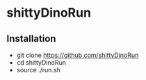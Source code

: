 # shittyDinoRun  

## Installation

- git clone https://github.com/shittyDinoRun  
- cd shittyDinoRun
- source ./run.sh


